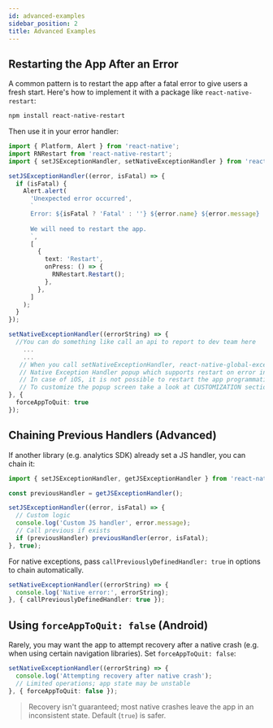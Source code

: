 ```yaml
---
id: advanced-examples
sidebar_position: 2
title: Advanced Examples
---
```


## Restarting the App After an Error

A common pattern is to restart the app after a fatal error to give users a fresh start. Here's how to implement it with a package like `react-native-restart`:

```bash npm2yarn
npm install react-native-restart
```

Then use it in your error handler:

```ts
import { Platform, Alert } from 'react-native';
import RNRestart from 'react-native-restart';
import { setJSExceptionHandler, setNativeExceptionHandler } from 'react-native-global-exception-handler';

setJSExceptionHandler((error, isFatal) => {
  if (isFatal) {
    Alert.alert(
      'Unexpected error occurred',
      `
      Error: ${isFatal ? 'Fatal' : ''} ${error.name} ${error.message}
        
      We will need to restart the app.
      `,
      [
        {
          text: 'Restart',
          onPress: () => {
            RNRestart.Restart();
          },
        },
      ]
    );
  }
});

setNativeExceptionHandler((errorString) => {
  //You can do something like call an api to report to dev team here
    ...
    ...
   // When you call setNativeExceptionHandler, react-native-global-exception-handler sets a
   // Native Exception Handler popup which supports restart on error in case of android.
   // In case of iOS, it is not possible to restart the app programmatically, so we just show an error popup and close the app.
   // To customize the popup screen take a look at CUSTOMIZATION section.
}, {
  forceAppToQuit: true
});
```

## Chaining Previous Handlers (Advanced)

If another library (e.g. analytics SDK) already set a JS handler, you can chain it:

```ts
import { setJSExceptionHandler, getJSExceptionHandler } from 'react-native-global-exception-handler';

const previousHandler = getJSExceptionHandler();

setJSExceptionHandler((error, isFatal) => {
  // Custom logic
  console.log('Custom JS handler', error.message);
  // Call previous if exists
  if (previousHandler) previousHandler(error, isFatal);
}, true);
```

For native exceptions, pass `callPreviouslyDefinedHandler: true` in options to chain automatically.

```ts
setNativeExceptionHandler((errorString) => {
  console.log('Native error:', errorString);
}, { callPreviouslyDefinedHandler: true });
```

## Using `forceAppToQuit: false` (Android)

Rarely, you may want the app to attempt recovery after a native crash (e.g. when using certain navigation libraries). Set `forceAppToQuit: false`:

```ts
setNativeExceptionHandler((errorString) => {
  console.log('Attempting recovery after native crash');
  // Limited operations; app state may be unstable
}, { forceAppToQuit: false });
```

> Recovery isn't guaranteed; most native crashes leave the app in an inconsistent state. Default (`true`) is safer.
